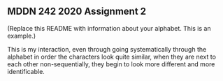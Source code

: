 ## MDDN 242 2020 Assignment 2

(Replace this README with information about your alphabet. This is an example.)

This is my interaction, even through going systematically through the alphabet in order the characters look quite similar, when they are next to each other non-sequentially, they begin to look more different and more identificable. 

